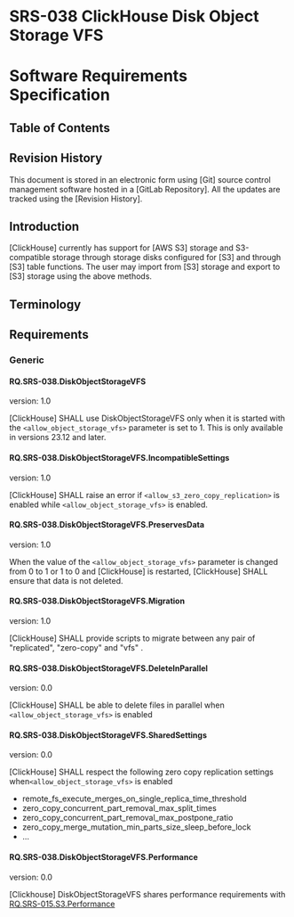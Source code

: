 # SRS-038 ClickHouse Disk Object Storage VFS
# Software Requirements Specification

## Table of Contents

## Revision History

This document is stored in an electronic form using [Git] source control
management software hosted in a [GitLab Repository]. All the updates are tracked
using the [Revision History].

## Introduction

[ClickHouse] currently has support for [AWS S3] storage and S3-compatible storage
through storage disks configured for [S3] and through [S3] table functions. The user
may import from [S3] storage and export to [S3] storage using the above methods.

## Terminology

## Requirements

### Generic

#### RQ.SRS-038.DiskObjectStorageVFS
version: 1.0

[ClickHouse] SHALL use DiskObjectStorageVFS only when it is started with the `<allow_object_storage_vfs>` parameter is set to 1. This is only available in versions 23.12 and later.

#### RQ.SRS-038.DiskObjectStorageVFS.IncompatibleSettings
version: 1.0

[ClickHouse] SHALL raise an error if `<allow_s3_zero_copy_replication>` is enabled while `<allow_object_storage_vfs>` is enabled.

#### RQ.SRS-038.DiskObjectStorageVFS.PreservesData
version: 1.0

When the value of the `<allow_object_storage_vfs>` parameter is changed from 0 to 1 or 1 to 0 and [ClickHouse] is restarted, [ClickHouse] SHALL ensure that data is not deleted.

#### RQ.SRS-038.DiskObjectStorageVFS.Migration
version: 1.0

[ClickHouse] SHALL provide scripts to migrate between any pair of "replicated", "zero-copy" and "vfs" .

#### RQ.SRS-038.DiskObjectStorageVFS.DeleteInParallel
version: 0.0

[ClickHouse] SHALL be able to delete files in parallel when `<allow_object_storage_vfs>` is enabled

#### RQ.SRS-038.DiskObjectStorageVFS.SharedSettings
version: 0.0

[ClickHouse] SHALL respect the following zero copy replication settings when`<allow_object_storage_vfs>` is enabled

- remote_fs_execute_merges_on_single_replica_time_threshold
- zero_copy_concurrent_part_removal_max_split_times
- zero_copy_concurrent_part_removal_max_postpone_ratio
- zero_copy_merge_mutation_min_parts_size_sleep_before_lock
- ...

#### RQ.SRS-038.DiskObjectStorageVFS.Performance
version: 0.0

[Clickhouse] DiskObjectStorageVFS shares performance requirements with [RQ.SRS-015.S3.Performance](https://github.com/Altinity/clickhouse-regression/blob/main/s3/requirements/requirements.md#performance)
